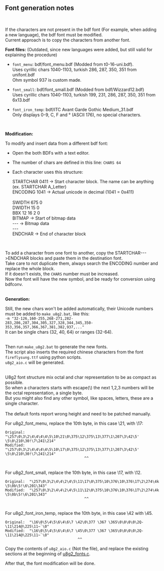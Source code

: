 ## Font generation notes

<br>

If the characters are not present in the bdf font (For example, when adding a new language), the bdf font must be modified.<br>
Current approach is to copy the characters from another font.<br>

**Font files:** (Outdated, since new languages were added, but still valid for explaining the procedure)<br>

- `font_menu`:    bdf/font_menu.bdf    (Modded from t0-16-uni.bdf).<br>
        Uses cyrillic chars 1040-1103, turkish 286, 287, 350, 351 from unifont.bdf<br>
        Ohm symbol 937 is custom made.<br>

- `font_small`:     bdf/font_small.bdf    (Modded from bdf/Wizzard12.bdf)<br>
        Uses cyrillic chars 1040-1103, turkish 199, 231, 286, 287, 350, 351 from 6x13.bdf<br>

- `font_iron_temp`: bdf/ITC Avant Garde Gothic Medium_31.bdf<br>
        Only displays 0-9, C, F and ° (ASCII 176), no special characters.<br>
<br>

**Modification:**<br>

To modify and insert data from a different bdf font:<br>
 - Open the both BDFs with a text editor.<br>

 - The number of chars are defined in this line: `CHARS 64`<br>

 - Each character uses this structure:<br>

    STARTCHAR 0411        -> Start character block. The name can be anything (ex. STARTCHAR A_Letter)<br>
    ENCODING 1041         -> Actual unicode in decimal (1041 = 0x411)<br><br>
    SWIDTH 675 0<br>
    DWIDTH 15 0<br>
    BBX 12 16 2 0<br>
    BITMAP                -> Start of bitmap data<br>
    ---                   -> Bitmap data<br>
    ---<br>
    ENDCHAR               -> End of character block<br>

<br>

To add a character from one font to another, copy the STARTCHAR--->ENDCHAR blocks and paste them in the destination font.<br>
Take care to not duplicate them, always search the ENCODING number and replace the whole block.<br>
If it doesn't exists, the `CHARS` number must be increased.<br>
Now the font will have the new symbol, and be ready for conversion using bdfconv.<br>
<br>

**Generation:**<br>

Still, the new chars won't be added automatically, their Unicode numbers must be added to `make_u8g2.bat`, like this:<br>
    `-m "32-126,160-255,268-271,282-283,286,287,304,305,327,328,344,345,350-353,356,357,366,367,381,382,937,..."`<br>
It can be single chars (32, 40, 64) or ranges (32-64).<br> 
<br>

Then run `make_u8g2.bat` to generate the new fonts.<br>
The script also inserts the required chinese characters from the font `fireflysung.ttf` using python scripts.<br>
`u8g2_aio.c` will be generated.<br>

<br>
U8g2 font structure mix octal and char representation to be as compact as possible.<br>
So when a characters starts with escape(\) the next 1,2,3 numbers will be the octal representation, a single byte.<br>
But you might also find any other symbol, like spaces, letters, these are a single character.<br>

<br>
The default fonts report wrong height and need to be patched manually.<br>

For u8g2_font_menu, replace the 10th byte, in this case \21, with \17:<br>

    Original:  "\257\0\3\2\4\4\4\4\5\10\21\0\375\12\375\13\377\1\207\3\42\5' \5\0\210\30!\7\241\214"
    Modified:  "\257\0\3\2\4\4\4\4\5\10\17\0\375\12\375\13\377\1\207\3\42\5' \5\0\210\30!\7\241\214"
                                        ^^
<br>
For u8g2_font_small, replace the 10th byte, in this case \17, with \12.<br>

    Original:  "\257\0\3\2\4\4\2\4\5\11\17\0\375\10\376\10\376\1T\2\274\4k \5\0b\5!\6\201\343"
    Modified:  "\257\0\3\2\4\4\2\4\5\11\12\0\375\10\376\10\376\1T\2\274\4k \5\0b\5!\6\201\343"
                                        ^^
<br>
For u8g2_font_iron_temp, replace the 10th byte, in this case \42 with \45.<br>

    Original:  "\16\0\5\4\5\6\4\6\7 \42\0\377 \367 \365\0\0\0\0\2Q-\11\214@\225\11~`\0"
    Modified:  "\16\0\5\4\5\6\4\6\7 \45\0\377 \367 \365\0\0\0\0\2Q-\11\214@\225\11~`\0"
                                     ^^

Copy the contents of `u8g2_aio.c` (Not the file), and replace the existing sections at the beginning of [u8g2_fonts.c](https://github.com/deividAlfa/stm32_soldering_iron_controller/blob/master/Drivers/graphics/u8g2/u8g2_fonts.c).
<br>

After that, the font modification will be done.<br>